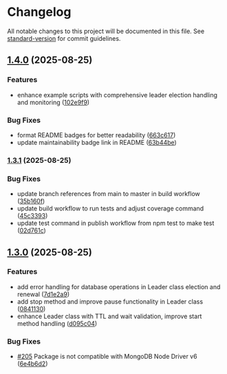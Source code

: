 # Changelog

All notable changes to this project will be documented in this file. See [standard-version](https://github.com/conventional-changelog/standard-version) for commit guidelines.

## [1.4.0](https://github.com/andrewmolyuk/mongo-leader/compare/v1.3.1...v1.4.0) (2025-08-25)


### Features

* enhance example scripts with comprehensive leader election handling and monitoring ([102e9f9](https://github.com/andrewmolyuk/mongo-leader/commit/102e9f92b87fe907d6227dba46f49e77825585fa))


### Bug Fixes

* format README badges for better readability ([663c617](https://github.com/andrewmolyuk/mongo-leader/commit/663c6174dcfddfa9d33654819bdb491ad6426a42))
* update maintainability badge link in README ([63b44be](https://github.com/andrewmolyuk/mongo-leader/commit/63b44bef58c94b21c19fcfebef973ede9f765a81))

### [1.3.1](https://github.com/andrewmolyuk/mongo-leader/compare/v1.3.0...v1.3.1) (2025-08-25)


### Bug Fixes

* update branch references from main to master in build workflow ([35b160f](https://github.com/andrewmolyuk/mongo-leader/commit/35b160fd9a9833e818cc739cee19e4b5a52e8eb3))
* update build workflow to run tests and adjust coverage command ([45c3393](https://github.com/andrewmolyuk/mongo-leader/commit/45c3393786df5d4381e7c575f26ac7db60c4e964))
* update test command in publish workflow from npm test to make test ([02d761c](https://github.com/andrewmolyuk/mongo-leader/commit/02d761c2ed667687b3773c9152ff6a7076919f6c))

## [1.3.0](https://github.com/andrewmolyuk/mongo-leader/compare/v1.2.152...v1.3.0) (2025-08-25)


### Features

* add error handling for database operations in Leader class election and renewal ([7d1e2a9](https://github.com/andrewmolyuk/mongo-leader/commit/7d1e2a9d55f3939742d3b7e88cb1b29b46b9133a))
* add stop method and improve pause functionality in Leader class ([0841130](https://github.com/andrewmolyuk/mongo-leader/commit/08411301195f0d74657e46c108c32da838d19a2c))
* enhance Leader class with TTL and wait validation, improve start method handling ([d095c04](https://github.com/andrewmolyuk/mongo-leader/commit/d095c04e1aba6b9878dc12750f6e273aec673372))


### Bug Fixes

* [#205](https://github.com/andrewmolyuk/mongo-leader/issues/205) Package is not compatible with MongoDB Node Driver v6 ([6e4b6d2](https://github.com/andrewmolyuk/mongo-leader/commit/6e4b6d2ea265d5a3d7bf61f80d88b03399d93dcc))
